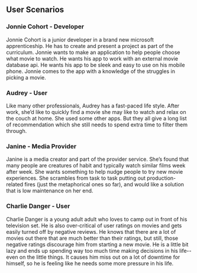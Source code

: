 ## User Scenarios

### Jonnie Cohort - Developer
Jonnie Cohort is a junior developer in a brand new microsoft apprenticeship. He has to create and present a project as part of the curriculum. Jonnie wants to make an application to help people choose what movie to watch. He wants his app to work with an external movie database api. He wants his app to be sleek and easy to use on his mobile phone. Jonnie comes to the app with a knowledge of the struggles in picking a movie.

### Audrey - User
Like many other professionals, Audrey has a fast-paced life style. After work, she’d like to quickly find a movie she may like to watch and relax on the couch at home. She used some other apps. But they all give a long list of recommendation which she still needs to spend extra time to filter them through.

### Janine - Media Provider
Janine is a media creator and part of the provider service. She’s found that many people are creatures of habit and typically watch similar films week after week. She wants something to help nudge people to try new movie experiences. She scrambles from task to task putting out production-related fires (just the metaphorical ones so far), and would like a solution that is low maintenance on her end.

### Charlie Danger - User
Charlie Danger is a young adult adult who loves to camp out in front of his television set. He is also over-critical of user ratings on movies and gets easily turned off by negative reviews. He knows that there are a lot of movies out there that are much better than their ratings, but still, those negative ratings discourage him from starting a new movie. He is a little bit lazy and ends up spending way too much time making decisions in his life--even on the little things. It causes him miss out on a lot of downtime for himself, so he is feeling like he needs some more pressure in his life.
